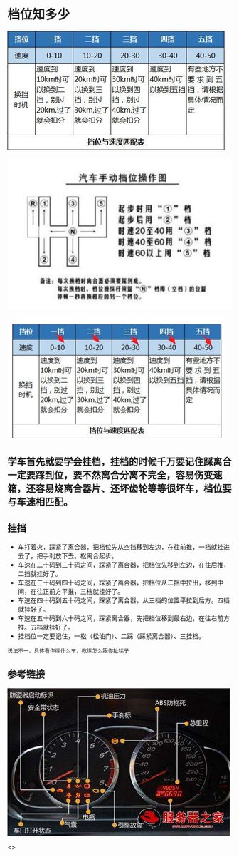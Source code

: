 # 档位知多少

![1543200553493.png](image/1543200553493.png)

![1543202214683.png](image/1543202214683.png)

![1543202516818.png](image/1543202516818.png)



 学车首先就要学会挂档，挂档的时候千万要记住踩离合一定要踩到位，要不然离合分离不完全，容易伤变速箱，还容易烧离合器片、还坏齿轮等等很坏车，档位要与车速相匹配。
---

## 挂挡

* 车打着火，踩紧了离合器，把档位先从空挡移到左边，在往前推，一档就挂进去了，把手刹放下去。松离合起步。
* 车速在二十码到三十码之间，踩紧了离合器，把档位先移到左边，在往后推，二挡就挂好了。
* 车速在三十码到四十码之间，踩紧了离合器，把档位从二挡中拉出，移到中间，在往正前方平推，三档就挂好了。
* 车速在四十码到五十码之间，踩紧了离合器，从三档的位置平拉到后方。四档就挂好了。
* 车速在五十码到六十码之间，踩紧离合器，先把档位移到最右边，在往右前方推。五档就挂好了。
* 挂档位一定要记住，一松（松油门）、二踩（踩紧离合器）、三挂档。


```
说法不一，具体看你练什么车，教练怎么跟你扯犊子
```


## 参考链接

![1543202667466.png](image/1543202667466.png)



<>
